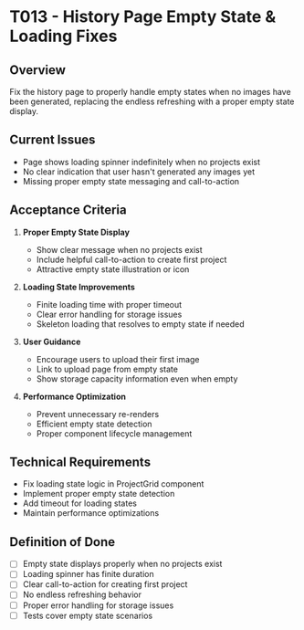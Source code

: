 # T013 - History Page Empty State & Loading Fixes

## Overview
Fix the history page to properly handle empty states when no images have been generated, replacing the endless refreshing with a proper empty state display.

## Current Issues
- Page shows loading spinner indefinitely when no projects exist
- No clear indication that user hasn't generated any images yet
- Missing proper empty state messaging and call-to-action

## Acceptance Criteria
1. **Proper Empty State Display**
   - Show clear message when no projects exist
   - Include helpful call-to-action to create first project
   - Attractive empty state illustration or icon

2. **Loading State Improvements**
   - Finite loading time with proper timeout
   - Clear error handling for storage issues
   - Skeleton loading that resolves to empty state if needed

3. **User Guidance**
   - Encourage users to upload their first image
   - Link to upload page from empty state
   - Show storage capacity information even when empty

4. **Performance Optimization**
   - Prevent unnecessary re-renders
   - Efficient empty state detection
   - Proper component lifecycle management

## Technical Requirements
- Fix loading state logic in ProjectGrid component
- Implement proper empty state detection
- Add timeout for loading states
- Maintain performance optimizations

## Definition of Done
- [ ] Empty state displays properly when no projects exist
- [ ] Loading spinner has finite duration
- [ ] Clear call-to-action for creating first project
- [ ] No endless refreshing behavior
- [ ] Proper error handling for storage issues
- [ ] Tests cover empty state scenarios 